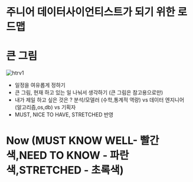 # 주니어 데이터사이언티스트가 되기 위한 로드맵 

# 큰 그림
![htrv1](https://user-images.githubusercontent.com/67775336/104565324-7947e900-568f-11eb-9ba5-ac726ceaf8cb.png)


- 일정을 여유롭게 정하기
- 큰 그림, 현재 하고 있는 일 나눠서 생각하기 (큰 그림은 참고용으로만)
- 내가 제일 하고 싶은 것은 ? 분석/모델러 (수학,통계적 역량) vs 데이터 엔지니어 (알고리즘,os,db) vs 기획자 
- MUST, NICE TO HAVE, STRETCHED 
반영 


# Now (MUST KNOW WELL- 빨간색,NEED TO KNOW - 파란색,STRETCHED - 초록색)
